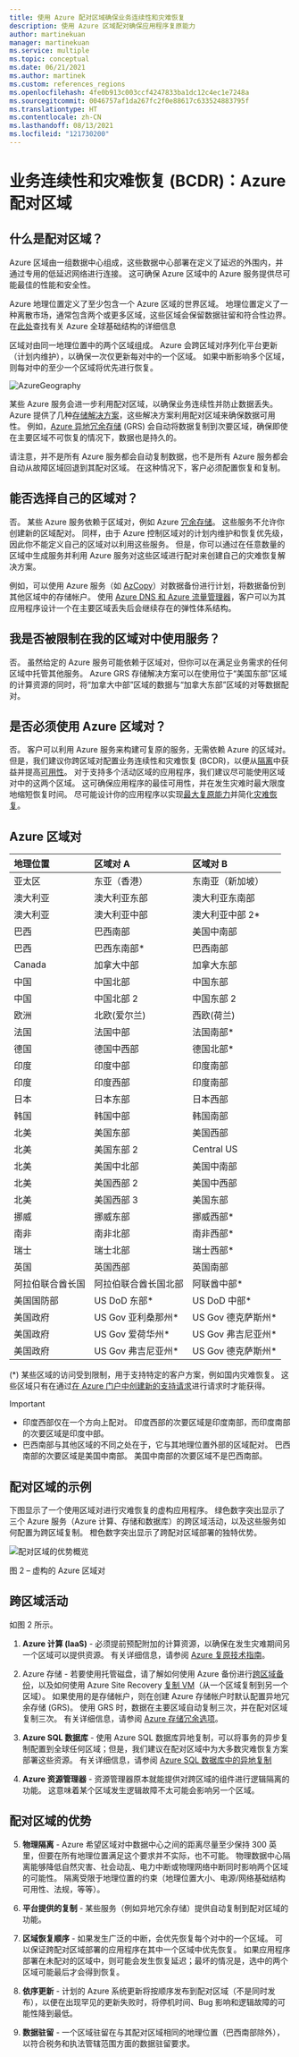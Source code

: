 ```yaml
---
title: 使用 Azure 配对区域确保业务连续性和灾难恢复
description: 使用 Azure 区域配对确保应用程序复原能力
author: martinekuan
manager: martinekuan
ms.service: multiple
ms.topic: conceptual
ms.date: 06/21/2021
ms.author: martinek
ms.custom: references_regions
ms.openlocfilehash: 4fe0b913c003ccf4247833ba1dc12c4ec1e7248a
ms.sourcegitcommit: 0046757af1da267fc2f0e88617c633524883795f
ms.translationtype: HT
ms.contentlocale: zh-CN
ms.lasthandoff: 08/13/2021
ms.locfileid: "121730200"
---
```

# <a name="business-continuity-and-disaster-recovery-bcdr-azure-paired-regions"></a>业务连续性和灾难恢复 (BCDR)：Azure 配对区域

## <a name="what-are-paired-regions"></a>什么是配对区域？

Azure 区域由一组数据中心组成，这些数据中心部署在定义了延迟的外围内，并通过专用的低延迟网络进行连接。  这可确保 Azure 区域中的 Azure 服务提供尽可能最佳的性能和安全性。  

Azure 地理位置定义了至少包含一个 Azure 区域的世界区域。 地理位置定义了一种离散市场，通常包含两个或更多区域，这些区域会保留数据驻留和符合性边界。  在[此处](https://azure.microsoft.com/global-infrastructure/regions/)查找有关 Azure 全球基础结构的详细信息

区域对由同一地理位置中的两个区域组成。 Azure 会跨区域对序列化平台更新（计划内维护），以确保一次仅更新每对中的一个区域。 如果中断影响多个区域，则每对中的至少一个区域将优先进行恢复。

![AzureGeography](./media/best-practices-availability-paired-regions/GeoRegionDataCenter.png)

某些 Azure 服务会进一步利用配对区域，以确保业务连续性并防止数据丢失。  Azure 提供了几种[存储解决方案](./storage/common/storage-redundancy.md#redundancy-in-a-secondary-region)，这些解决方案利用配对区域来确保数据可用性。 例如，[Azure 异地冗余存储](./storage/common/storage-redundancy.md#geo-redundant-storage) (GRS) 会自动将数据复制到次要区域，确保即使在主要区域不可恢复的情况下，数据也是持久的。 

请注意，并不是所有 Azure 服务都会自动复制数据，也不是所有 Azure 服务都会自动从故障区域回退到其配对区域。  在这种情况下，客户必须配置恢复和复制。

## <a name="can-i-select-my-regional-pairs"></a>能否选择自己的区域对？

否。 某些 Azure 服务依赖于区域对，例如 Azure [冗余存储](./storage/common/storage-redundancy.md)。 这些服务不允许你创建新的区域配对。  同样，由于 Azure 控制区域对的计划内维护和恢复优先级，因此你不能定义自己的区域对以利用这些服务。 但是，你可以通过在任意数量的区域中生成服务并利用 Azure 服务对这些区域进行配对来创建自己的灾难恢复解决方案。 

例如，可以使用 Azure 服务（如 [AzCopy](./storage/common/storage-use-azcopy-v10.md)）对数据备份进行计划，将数据备份到其他区域中的存储帐户。  使用 [Azure DNS 和 Azure 流量管理器](./networking/disaster-recovery-dns-traffic-manager.md)，客户可以为其应用程序设计一个在主要区域丢失后会继续存在的弹性体系结构。

## <a name="am-i-limited-to-using-services-within-my-regional-pairs"></a>我是否被限制在我的区域对中使用服务？

否。 虽然给定的 Azure 服务可能依赖于区域对，但你可以在满足业务需求的任何区域中托管其他服务。  Azure GRS 存储解决方案可以在使用位于“美国东部”区域的计算资源的同时，将“加拿大中部”区域的数据与“加拿大东部”区域的对等数据配对。  

## <a name="must-i-use-azure-regional-pairs"></a>是否必须使用 Azure 区域对？

否。 客户可以利用 Azure 服务来构建可复原的服务，无需依赖 Azure 的区域对。  但是，我们建议你跨区域对配置业务连续性和灾难恢复 (BCDR)，以便从[隔离](./security/fundamentals/isolation-choices.md)中获益并提高[可用性](./availability-zones/az-overview.md)。 对于支持多个活动区域的应用程序，我们建议尽可能使用区域对中的这两个区域。 这可确保应用程序的最佳可用性，并在发生灾难时最大限度地缩短恢复时间。 尽可能设计你的应用程序以实现[最大复原能力](/azure/architecture/framework/resiliency/app-design)并简化[灾难恢复](/azure/architecture/framework/resiliency/backup-and-recovery)。

## <a name="azure-regional-pairs"></a>Azure 区域对

| 地理位置 | 区域对 A | 区域对 B  |
|:--- |:--- |:--- |
| 亚太区 |东亚（香港） | 东南亚（新加坡） |
| 澳大利亚 |澳大利亚东部 |澳大利亚东南部 |
| 澳大利亚 |澳大利亚中部 |澳大利亚中部 2* |
| 巴西 |巴西南部 |美国中南部 |
| 巴西 |巴西东南部* |巴西南部 |
| Canada |加拿大中部 |加拿大东部 |
| 中国 |中国北部 |中国东部|
| 中国 |中国北部 2 |中国东部 2|
| 欧洲 |北欧(爱尔兰) |西欧(荷兰) |
| 法国 |法国中部|法国南部*|
| 德国 |德国中西部 |德国北部* |
| 印度 |印度中部 |印度南部 |
| 印度 |印度西部 |印度南部 |
| 日本 |日本东部 |日本西部 |
| 韩国 |韩国中部 |韩国南部 |
| 北美 |美国东部 |美国西部 |
| 北美 |美国东部 2 |Central US |
| 北美 |美国中北部 |美国中南部 |
| 北美 |美国西部 2 |美国中西部 |
| 北美 |美国西部 3 |美国东部 |
| 挪威 | 挪威东部 | 挪威西部* |
| 南非 | 南非北部 |南非西部* |
| 瑞士 | 瑞士北部 |瑞士西部* |
| 英国 |英国西部 |英国南部 |
| 阿拉伯联合酋长国 | 阿拉伯联合酋长国北部 | 阿联酋中部* |
| 美国国防部 |US DoD 东部* |US DoD 中部* |
| 美国政府 |US Gov 亚利桑那州* |US Gov 德克萨斯州* |
| 美国政府 |US Gov 爱荷华州* |US Gov 弗吉尼亚州* |
| 美国政府 |US Gov 弗吉尼亚州* |US Gov 德克萨斯州* |

(*) 某些区域的访问受到限制，用于支持特定的客户方案，例如国内灾难恢复。 这些区域只有在通过[在 Azure 门户中创建新的支持请求](https://portal.azure.com/#blade/Microsoft_Azure_Support/HelpAndSupportBlade/newsupportrequest)进行请求时才能获得。

> [!Important]
> - 印度西部仅在一个方向上配对。 印度西部的次要区域是印度南部，而印度南部的次要区域是印度中部。
> - 巴西南部与其他区域的不同之处在于，它与其地理位置外部的区域配对。 巴西南部的次要区域是美国中南部。 美国中南部的次要区域不是巴西南部。


## <a name="an-example-of-paired-regions"></a>配对区域的示例
下图显示了一个使用区域对进行灾难恢复的虚构应用程序。 绿色数字突出显示了三个 Azure 服务（Azure 计算、存储和数据库）的跨区域活动，以及这些服务如何配置为跨区域复制。 橙色数字突出显示了跨配对区域部署的独特优势。

![配对区域的优势概览](./media/best-practices-availability-paired-regions/PairedRegionsOverview2.png)

图 2 – 虚构的 Azure 区域对

## <a name="cross-region-activities"></a>跨区域活动
如图 2 所示。

1. **Azure 计算 (IaaS)** - 必须提前预配附加的计算资源，以确保在发生灾难期间另一个区域可以提供资源。 有关详细信息，请参阅 [Azure 复原技术指南](https://github.com/uglide/azure-content/blob/master/articles/resiliency/resiliency-technical-guidance.md)。 

2. Azure 存储 - 若要使用托管磁盘，请了解如何使用 Azure 备份进行[跨区域备份](/azure/architecture/resiliency/recovery-loss-azure-region#virtual-machines)，以及如何使用 Azure Site Recovery [复制 VM](./site-recovery/azure-to-azure-tutorial-enable-replication.md)（从一个区域复制到另一个区域）。 如果使用的是存储帐户，则在创建 Azure 存储帐户时默认配置异地冗余存储 (GRS)。 使用 GRS 时，数据在主要区域自动复制三次，并在配对区域复制三次。 有关详细信息，请参阅 [Azure 存储冗余选项](storage/common/storage-redundancy.md)。

3. **Azure SQL 数据库** - 使用 Azure SQL 数据库异地复制，可以将事务的异步复制配置到全球任何区域；但是，我们建议在配对区域中为大多数灾难恢复方案部署这些资源。 有关详细信息，请参阅 [Azure SQL 数据库中的异地复制](./azure-sql/database/auto-failover-group-overview.md)

4. **Azure 资源管理器** - 资源管理器原本就能提供对跨区域的组件进行逻辑隔离的功能。 这意味着某个区域发生逻辑故障不太可能会影响另一个区域。

## <a name="benefits-of-paired-regions"></a>配对区域的优势

5. **物理隔离** - Azure 希望区域对中数据中心之间的距离尽量至少保持 300 英里，但要在所有地理位置满足这个要求并不实际，也不可能。 物理数据中心隔离能够降低自然灾害、社会动乱、电力中断或物理网络中断同时影响两个区域的可能性。 隔离受限于地理位置的约束（地理位置大小、电源/网络基础结构可用性、法规，等等）。  

6. **平台提供的复制** - 某些服务（例如异地冗余存储）提供自动复制到配对区域的功能。

7. **区域恢复顺序** - 如果发生广泛的中断，会优先恢复每个对中的一个区域。 可以保证跨配对区域部署的应用程序在其中一个区域中优先恢复。 如果应用程序部署在未配对的区域中，则可能会发生恢复延迟；最坏的情况是，选中的两个区域可能最后才会得到恢复。

8. **依序更新** - 计划的 Azure 系统更新将按顺序发布到配对区域（不是同时发布），以便在出现罕见的更新失败时，将停机时间、Bug 影响和逻辑故障的可能性降到最低。

9. **数据驻留** - 一个区域驻留在与其配对区域相同的地理位置（巴西南部除外），以符合税务和执法管辖范围方面的数据驻留要求。

